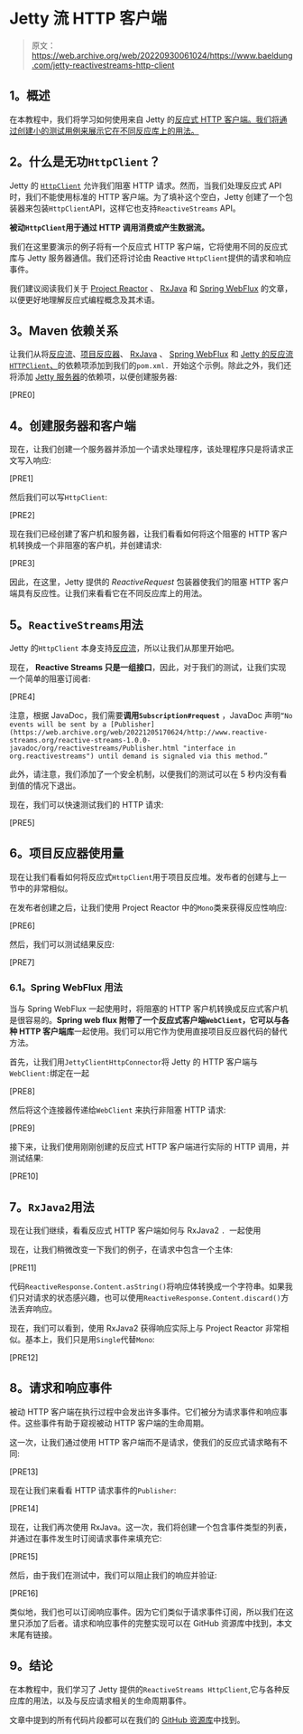 # Jetty 流 HTTP 客户端

> 原文：<https://web.archive.org/web/20220930061024/https://www.baeldung.com/jetty-reactivestreams-http-client>

## **1。概述**

在本教程中，我们将学习如何使用来自 Jetty 的[反应式 HTTP 客户端。我们将通过创建小的测试用例来展示它在不同反应库上的用法。](https://web.archive.org/web/20221205170624/https://github.com/jetty-project/jetty-reactive-httpclient)

## **2。什么是无功`HttpClient`？**

Jetty 的 [`HttpClient`](https://web.archive.org/web/20221205170624/https://www.eclipse.org/jetty/documentation/current/http-client.html) 允许我们阻塞 HTTP 请求。然而，当我们处理反应式 API 时，我们不能使用标准的 HTTP 客户端。为了填补这个空白，Jetty 创建了一个包装器来包装`HttpClient`API，这样它也支持`ReactiveStreams` API。

**被动`HttpClient`用于通过 HTTP 调用消费或产生数据流。**

我们在这里要演示的例子将有一个反应式 HTTP 客户端，它将使用不同的反应式库与 Jetty 服务器通信。我们还将讨论由 Reactive `HttpClient`提供的请求和响应事件。

我们建议阅读我们关于 [Project Reactor](/web/20221205170624/https://www.baeldung.com/reactor-core) 、 [RxJava](/web/20221205170624/https://www.baeldung.com/rx-java) 和 [Spring WebFlux](/web/20221205170624/https://www.baeldung.com/spring-webflux) 的文章，以便更好地理解反应式编程概念及其术语。

## **3。Maven 依赖关系**

让我们从将[反应流](https://web.archive.org/web/20221205170624/https://search.maven.org/search?q=g:org.reactivestreams%20AND%20a:reactive-streams)、[项目反应器](https://web.archive.org/web/20221205170624/https://search.maven.org/search?q=g:org.springframework%20AND%20a:spring-webflux)、 [RxJava](https://web.archive.org/web/20221205170624/https://search.maven.org/search?q=g:io.reactivex.rxjava2%20AND%20a:rxjava) 、 [Spring WebFlux](https://web.archive.org/web/20221205170624/https://search.maven.org/search?q=g:io.projectreactor%20AND%20a:reactor-core) 和 [Jetty 的反应流`HTTPClient`、](https://web.archive.org/web/20221205170624/https://search.maven.org/search?q=g:org.eclipse.jetty%20AND%20a:jetty-reactive-httpclient)的依赖项添加到我们的`pom.xml. `开始这个示例。除此之外，我们还将添加 [Jetty 服务器](https://web.archive.org/web/20221205170624/https://search.maven.org/search?q=g:org.eclipse.jetty%20AND%20a:jetty-server)的依赖项，以便创建服务器:

[PRE0]

## **4。创建服务器和客户端**

现在，让我们创建一个服务器并添加一个请求处理程序，该处理程序只是将请求正文写入响应:

[PRE1]

然后我们可以写`HttpClient`:

[PRE2]

现在我们已经创建了客户机和服务器，让我们看看如何将这个阻塞的 HTTP 客户机转换成一个非阻塞的客户机，并创建请求:

[PRE3]

因此，在这里，Jetty 提供的 *ReactiveRequest* 包装器使我们的阻塞 HTTP 客户端具有反应性。让我们来看看它在不同反应库上的用法。

## **5。`ReactiveStreams`用法**

Jetty 的`HttpClient` 本身支持[反应流](https://web.archive.org/web/20221205170624/http://www.reactive-streams.org/announce-1.0.3)，所以让我们从那里开始吧。

现在， **Reactive Streams 只是一组接口**，因此，对于我们的测试，让我们实现一个简单的阻塞订阅者:

[PRE4]

注意，根据 JavaDoc，我们需要**调用`Subscription#request`** ，JavaDoc 声明`“No events will be sent by a [Publisher](https://web.archive.org/web/20221205170624/http://www.reactive-streams.org/reactive-streams-1.0.0-javadoc/org/reactivestreams/Publisher.html "interface in org.reactivestreams") until demand is signaled via this method.” `

此外，请注意，我们添加了一个安全机制，以便我们的测试可以在 5 秒内没有看到值的情况下退出。

现在，我们可以快速测试我们的 HTTP 请求:

[PRE5]

## **6。项目反应器使用量**

现在让我们看看如何将反应式`HttpClient`用于项目反应堆。发布者的创建与上一节中的非常相似。

在发布者创建之后，让我们使用 Project Reactor 中的`Mono`类来获得反应性响应:

[PRE6]

然后，我们可以测试结果反应:

[PRE7]

### **6.1。Spring WebFlux 用法**

当与 Spring WebFlux 一起使用时，将阻塞的 HTTP 客户机转换成反应式客户机是很容易的。**Spring web flux 附带了一个反应式客户端`WebClient`，它可以与各种 HTTP 客户端库**一起使用。我们可以用它作为使用直接项目反应器代码的替代方法。

首先，让我们用`JettyClientHttpConnector`将 Jetty 的 HTTP 客户端与`WebClient:`绑定在一起

[PRE8]

然后将这个连接器传递给`WebClient` 来执行非阻塞 HTTP 请求:

[PRE9]

接下来，让我们使用刚刚创建的反应式 HTTP 客户端进行实际的 HTTP 调用，并测试结果:

[PRE10]

## **7。`RxJava2`用法**

现在让我们继续，看看反应式 HTTP 客户端如何与 RxJava2 `. `一起使用

现在，让我们稍微改变一下我们的例子，在请求中包含一个主体:

[PRE11]

代码`ReactiveResponse.Content.asString()`将响应体转换成一个字符串。如果我们只对请求的状态感兴趣，也可以使用`ReactiveResponse.Content.discard()`方法丢弃响应。

现在，我们可以看到，使用 RxJava2 获得响应实际上与 Project Reactor 非常相似。基本上，我们只是用`Single`代替`Mono`:

[PRE12]

## **8。请求和响应事件**

被动 HTTP 客户端在执行过程中会发出许多事件。它们被分为请求事件和响应事件。这些事件有助于窥视被动 HTTP 客户端的生命周期。

这一次，让我们通过使用 HTTP 客户端而不是请求，使我们的反应式请求略有不同:

[PRE13]

现在让我们来看看 HTTP 请求事件的`Publisher`:

[PRE14]

现在，让我们再次使用 RxJava。这一次，我们将创建一个包含事件类型的列表，并通过在事件发生时订阅请求事件来填充它:

[PRE15]

然后，由于我们在测试中，我们可以阻止我们的响应并验证:

[PRE16]

类似地，我们也可以订阅响应事件。因为它们类似于请求事件订阅，所以我们在这里只添加了后者。请求和响应事件的完整实现可以在 GitHub 资源库中找到，本文末尾有链接。

## **9。结论**

在本教程中，我们学习了 Jetty 提供的`ReactiveStreams HttpClient`,它与各种反应库的用法，以及与反应请求相关的生命周期事件。

文章中提到的所有代码片段都可以在我们的 [GitHub 资源库](https://web.archive.org/web/20221205170624/https://github.com/eugenp/tutorials/tree/master/libraries-http-2)中找到。